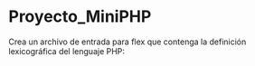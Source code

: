 # Proyecto_MiniPHP
 Crea un archivo de entrada para flex que contenga la definición lexicográfica del lenguaje PHP: 
